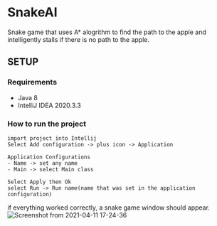 # SnakeAI
Snake game that uses A* alogrithm to find the path to the apple and intelligently stalls if there is no path to the apple.
## SETUP
### Requirements
- Java 8
- IntelliJ IDEA 2020.3.3
### How to run the project
```
import project into Intellij
Select Add configuration -> plus icon -> Application

Application Configurations
- Name -> set any name
- Main -> select Main class

Select Apply then Ok
select Run -> Run name(name that was set in the application configuration)
```

if everything worked correctly, a snake game window should appear.
![Screenshot from 2021-04-11 17-24-36](https://user-images.githubusercontent.com/37542189/114310494-314c2d00-9aeb-11eb-8cf9-497fc3367cf4.png)
